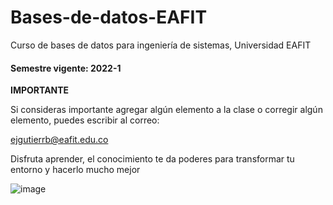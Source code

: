 # Bases-de-datos-EAFIT
Curso de bases de datos para ingeniería de sistemas, Universidad EAFIT

#### Semestre vigente: 2022-1

**IMPORTANTE**

Si consideras importante agregar algún elemento a la clase o corregir algún elemento, puedes escribir al correo:

ejgutierrb@eafit.edu.co

Disfruta aprender, el conocimiento te da poderes para transformar tu entorno y hacerlo mucho mejor

![image](https://user-images.githubusercontent.com/8409481/151238632-568a9a36-fe85-4ce2-8c25-fd6f66cc22d1.png)

